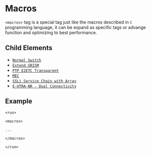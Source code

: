 Macros
=========

`<macros>` tag is a special tag just like the macros described in `C` programming language, it can be expand as specific tags or advange function and optimizing to best performance.

<h2>Child Elements</h2>

* [`Normal Switch`](Element/run/macros/normal_switch.md)
* [`Extend GRISM`](Element/run/macros/extend_grism.md)
* [`PTP E2ETC Transparent`](Element/run/macros/ptp_e2etc_transparent.md)
* [`MEC`](Element/run/macros/mec.md)
* [`SSLi Service Chain with Array`](Element/run/macros/ssli_service_chain_with_array.md)
* [`E-UTRA-NR - Dual Connectivity`](Element/run/macros/en_dc.md)

<h2>Example</h2>

```
<run>

<macros>

...

</macros>

</run>
```
